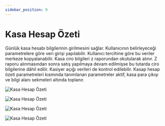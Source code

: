 ```yaml
---
sidebar_position: 9
---
```


# Kasa Hesap Özeti

Günlük kasa hesabı bilgilerinin girilmesini sağlar. Kullanıcının belirleyeceği parametrelere göre veri girişi yapılabilir. Kullanıcı tercihine göre bu veriler merkeze kopyalanabilir. Kasa ciro bilgileri z raporundan okutularak alınır. Z raporu alınmasından sonra satış yapılmaya devam edilmişse bu tutarda ciro bilgilerine dâhil edilir. Kasiyer açığı verileri de kontrol edilebilir. Kasap hesap özeti parametreleri kısmında tanımlanan parametreler aktif, kasa para çıkışı ve bilgi alanı sekmeleri altında toplanır. 

![Kasa Hesap Özeti](/img/moduller/kasa-hesap-ozeti-1.png)

![Kasa Hesap Özeti](/img/moduller/kasa-hesap-ozeti-2.png)

![Kasa Hesap Özeti](/img/moduller/kasa-hesap-ozeti-3.png)

![Kasa Hesap Özeti](/img/moduller/kasa-hesap-ozeti-4.png)